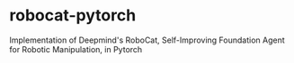 # robocat-pytorch
Implementation of Deepmind's RoboCat, Self-Improving Foundation Agent for Robotic Manipulation, in Pytorch
